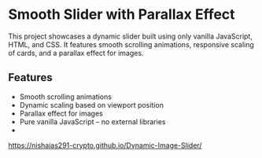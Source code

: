 # Smooth Slider with Parallax Effect

This project showcases a dynamic slider built using only vanilla JavaScript, HTML, and CSS. It features smooth scrolling animations, responsive scaling of cards, and a parallax effect for images.

## Features
- Smooth scrolling animations
- Dynamic scaling based on viewport position
- Parallax effect for images
- Pure vanilla JavaScript – no external libraries
- 
https://nishajas291-crypto.github.io/Dynamic-Image-Slider/


